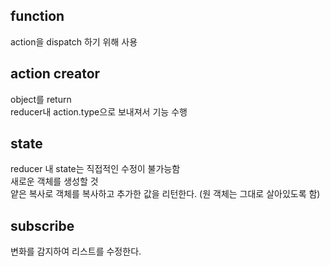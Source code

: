 ## function
action을 dispatch 하기 위해 사용

## action creator
object를 return </br>
reducer내 action.type으로 보내져서 기능 수행

## state
reducer 내 state는 직접적인 수정이 불가능함 </br>
새로운 객체를 생성할 것 </br>
얕은 복사로 객체를 복사하고 추가한 값을 리턴한다. (원 객체는 그대로 살아있도록 함)

## subscribe
변화를 감지하여 리스트를 수정한다.
